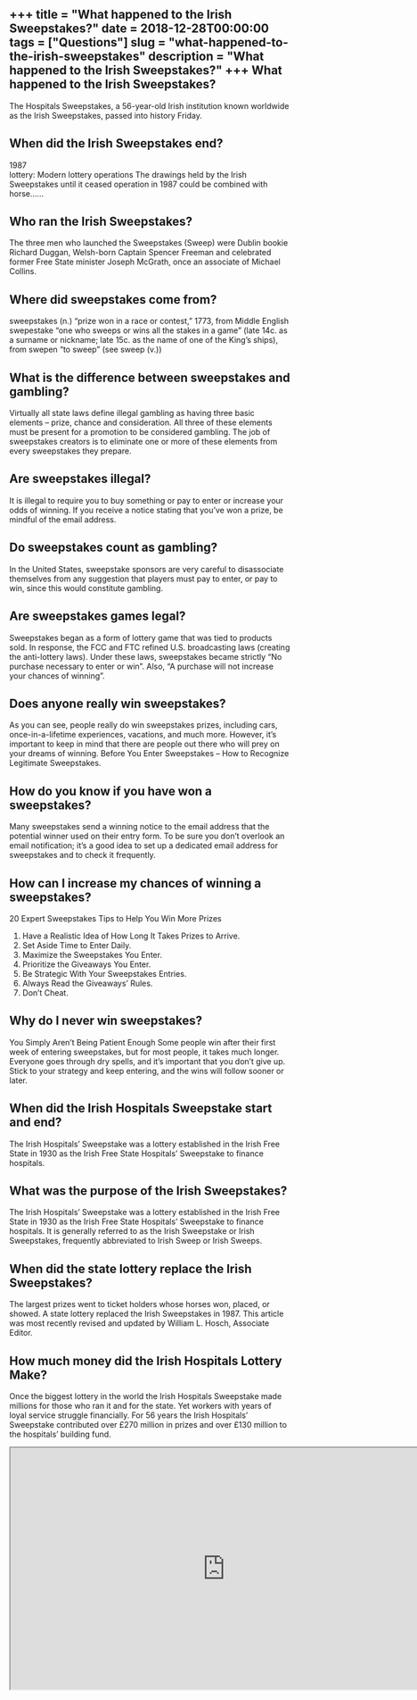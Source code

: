 +++
title = "What happened to the Irish Sweepstakes?"
date = 2018-12-28T00:00:00
tags = ["Questions"]
slug = "what-happened-to-the-irish-sweepstakes"
description = "What happened to the Irish Sweepstakes?"
+++
What happened to the Irish Sweepstakes?
---------------------------------------

The Hospitals Sweepstakes, a 56-year-old Irish institution known worldwide as the Irish Sweepstakes, passed into history Friday.

When did the Irish Sweepstakes end?
-----------------------------------

1987  
lottery: Modern lottery operations The drawings held by the Irish Sweepstakes until it ceased operation in 1987 could be combined with horse……

Who ran the Irish Sweepstakes?
------------------------------

The three men who launched the Sweepstakes (Sweep) were Dublin bookie Richard Duggan, Welsh-born Captain Spencer Freeman and celebrated former Free State minister Joseph McGrath, once an associate of Michael Collins.

Where did sweepstakes come from?
--------------------------------

sweepstakes (n.) “prize won in a race or contest,” 1773, from Middle English swepestake “one who sweeps or wins all the stakes in a game” (late 14c. as a surname or nickname; late 15c. as the name of one of the King’s ships), from swepen “to sweep” (see sweep (v.))

What is the difference between sweepstakes and gambling?
--------------------------------------------------------

Virtually all state laws define illegal gambling as having three basic elements – prize, chance and consideration. All three of these elements must be present for a promotion to be considered gambling. The job of sweepstakes creators is to eliminate one or more of these elements from every sweepstakes they prepare.

Are sweepstakes illegal?
------------------------

It is illegal to require you to buy something or pay to enter or increase your odds of winning. If you receive a notice stating that you’ve won a prize, be mindful of the email address.

Do sweepstakes count as gambling?
---------------------------------

In the United States, sweepstake sponsors are very careful to disassociate themselves from any suggestion that players must pay to enter, or pay to win, since this would constitute gambling.

Are sweepstakes games legal?
----------------------------

Sweepstakes began as a form of lottery game that was tied to products sold. In response, the FCC and FTC refined U.S. broadcasting laws (creating the anti-lottery laws). Under these laws, sweepstakes became strictly “No purchase necessary to enter or win”. Also, “A purchase will not increase your chances of winning”.

Does anyone really win sweepstakes?
-----------------------------------

As you can see, people really do win sweepstakes prizes, including cars, once-in-a-lifetime experiences, vacations, and much more. However, it’s important to keep in mind that there are people out there who will prey on your dreams of winning. Before You Enter Sweepstakes – How to Recognize Legitimate Sweepstakes.

How do you know if you have won a sweepstakes?
----------------------------------------------

Many sweepstakes send a winning notice to the email address that the potential winner used on their entry form. To be sure you don’t overlook an email notification; it’s a good idea to set up a dedicated email address for sweepstakes and to check it frequently.

How can I increase my chances of winning a sweepstakes?
-------------------------------------------------------

20 Expert Sweepstakes Tips to Help You Win More Prizes

1. Have a Realistic Idea of How Long It Takes Prizes to Arrive.
2. Set Aside Time to Enter Daily.
3. Maximize the Sweepstakes You Enter.
4. Prioritize the Giveaways You Enter.
5. Be Strategic With Your Sweepstakes Entries.
6. Always Read the Giveaways’ Rules.
7. Don’t Cheat.

Why do I never win sweepstakes?
-------------------------------

You Simply Aren’t Being Patient Enough Some people win after their first week of entering sweepstakes, but for most people, it takes much longer. Everyone goes through dry spells, and it’s important that you don’t give up. Stick to your strategy and keep entering, and the wins will follow sooner or later.

When did the Irish Hospitals Sweepstake start and end?
------------------------------------------------------

The Irish Hospitals’ Sweepstake was a lottery established in the Irish Free State in 1930 as the Irish Free State Hospitals’ Sweepstake to finance hospitals.

What was the purpose of the Irish Sweepstakes?
----------------------------------------------

The Irish Hospitals’ Sweepstake was a lottery established in the Irish Free State in 1930 as the Irish Free State Hospitals’ Sweepstake to finance hospitals. It is generally referred to as the Irish Sweepstake or Irish Sweepstakes, frequently abbreviated to Irish Sweep or Irish Sweeps.

When did the state lottery replace the Irish Sweepstakes?
---------------------------------------------------------

The largest prizes went to ticket holders whose horses won, placed, or showed. A state lottery replaced the Irish Sweepstakes in 1987. This article was most recently revised and updated by William L. Hosch, Associate Editor.

How much money did the Irish Hospitals Lottery Make?
----------------------------------------------------

Once the biggest lottery in the world the Irish Hospitals Sweepstake made millions for those who ran it and for the state. Yet workers with years of loyal service struggle financially. For 56 years the Irish Hospitals’ Sweepstake contributed over £270 million in prizes and over £130 million to the hospitals’ building fund.

<iframe allow="accelerometer; autoplay; clipboard-write; encrypted-media; gyroscope; picture-in-picture" allowfullscreen="" class="__youtube_prefs__  epyt-is-override  no-lazyload" data-no-lazy="1" data-origheight="433" data-origwidth="770" data-skipgform_ajax_framebjll="" height="433" id="_ytid_56758" loading="lazy" src="https://www.youtube.com/embed/FIjbYISibg8?enablejsapi=1&autoplay=0&cc_load_policy=0&cc_lang_pref=&iv_load_policy=1&loop=0&modestbranding=0&rel=1&fs=1&playsinline=0&autohide=2&theme=dark&color=red&controls=1&" title="YouTube player" width="770"></iframe>